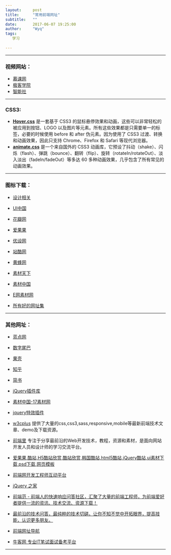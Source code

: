 ```yaml
---
layout:     post
title:      "常用前端网址"
subtitle:   ""
date:       2017-06-07 19:25:00
author:     "Wyq"
tags:
   学习 
   
---
```



        
--------------------

### 视频网站：  
* [慕课网](http://www.imooc.com/)   
* [极客学院](http://www.jikexueyuan.com/)  
* [智能社](http://www.zhinengshe.com/works.html)             


--------------------------
### CSS3:  

* [**Hover.css**](http://ianlunn.github.io/Hover/)     是一套基于 CSS3 的鼠标悬停效果和动画，这些可以非常轻松的被应用到按钮、LOGO 以及图片等元素。所有这些效果都是只需要单一的标签，必要的时候使用 before 和 after 伪元素。因为使用了 CSS3 过渡、转换和动画效果，因此只支持 Chrome、Firefox 和 Safari 等现代浏览器。
* [**animate.css**](https://daneden.github.io/animate.css/? )    是一个来自国外的 CSS3 动画库，它预设了抖动（shake）、闪烁（flash）、弹跳（bounce）、翻转（flip）、旋转（rotateIn/rotateOut）、淡入淡出（fadeIn/fadeOut）等多达 60 多种动画效果，几乎包含了所有常见的动画效果。

-----------------------
### 图标下载：

* [设计相关](http://www.iconfont.cn/)

* [UI中国](http://www.ui.cn/)
* [花瓣网](http://huaban.com/)
* [爱果果](http://www.iguoguo.net/)
* [优设网](http://www.uisdc.com/)
* [站酷网](http://www.zcool.com.cn/)
* [黄蜂网](http://woofeng.cn/)
* [素材天下](http://www.sucaitianxia.com/)
* [素材中国](http://www.sccnn.com/)
* [E网素材网](http://www.web07.cn/)
* [所有好的网址集](http://map90.com/)
--------------------

### 其他网址：

* [蓝点网](lhttp://www.landiannews.com)
* [数字尾巴](http://www.dgtle.com/)
* [果壳](http://www.guokr.com/)
* [知乎](http://www.zhihu.com/)
*  [简书](http://www.jianshu.com/)
* [jQuery插件库](http://www.jq22.com/myhome)
* [素材中国-17素材网](http://www.17sucai.com/space/25963.html)
* [jquery特效插件](http://www.dowebok.com/) 
* [w3cplus](http://www.w3cplus.com/)      提供了大量的css,css3,sass,responsive,mobile等最新前端技术文章、demo及下载资源。

* [前端里](http://www.yyyweb.com/)  专注于分享最前沿的Web开发技术，教程，资源和素材，是面向网站开发人员和设计师的学习交流平台。


* [爱果果,酷站,H5酷站欣赏,酷站欣赏,韩国酷站,html5酷站,jQuery酷站,ui素材下载,psd下载,网页模板](http://www.iguoguo.net/)

* [前端网开发工程师互动平台](http://www.w3cfuns.com/ )

* [jQuery 之家](http://www.htmleaf.com/)
* [ 前端范 - 前端人的快速响应问答社区，汇聚了大量的前端工程师，为前端爱好者提供一流的资讯、技术交流、资源下载！](http://qianduanfan.com/  )
* [最前沿的技术问答，最纯粹的技术切磋。让你不知不觉中开拓眼界，提高技能，认识更多朋友。](http://segmentfault.com/)
* [前端网址导航](http://www.daqianduan.com/nav )
* [牛客网 专业IT笔试面试备考平台](http://www.nowcoder.com/questionCenter)

----------------